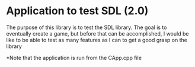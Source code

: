 # Application to test SDL (2.0)
The purpose of this library is to test the SDL library. The goal is to eventually create a game, but before that can be accomplished, I would be like to be able to test as many features as I can to get a good grasp on the library

*Note that the application is run from the CApp.cpp file